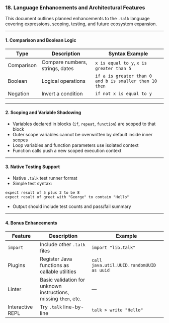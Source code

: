 ### 18. Language Enhancements and Architectural Features

This document outlines planned enhancements to the `.talk` language covering expressions, scoping, testing, and future ecosystem expansion.

---

#### 1. Comparison and Boolean Logic

| Type       | Description  | Syntax Example |
|------------|------------------------------------|----------------|
| Comparison | Compare numbers, strings, dates    | `x is equal to y`, `x is greater than 5` |
| Boolean    | Logical operations                 | `if a is greater than 0 and b is smaller than 10 then` |
| Negation   | Invert a condition                 | `if not x is equal to y` |

---

#### 2. Scoping and Variable Shadowing

- Variables declared in blocks (`if`, `repeat`, `function`) are scoped to that block
- Outer scope variables cannot be overwritten by default inside inner scopes
- Loop variables and function parameters use isolated context
- Function calls push a new scoped execution context

---

#### 3. Native Testing Support

- Native `.talk` test runner format
- Simple test syntax:
```plaintext
expect result of 5 plus 3 to be 8
expect result of greet with "George" to contain "Hello"
```
- Output should include test counts and pass/fail summary

---

#### 4. Bonus Enhancements

| Feature        | Description                                     | Example |
|----------------|-------------------------------------------------|---------|
| `import`       | Include other `.talk` files                     | `import "lib.talk"` |
| Plugins        | Register Java functions as callable utilities   | `call java.util.UUID.randomUUID as uuid` |
| Linter         | Basic validation for unknown instructions, missing `then`, etc. | — |
| Interactive REPL | Try `.talk` line-by-line                      | `talk > write "Hello"` |
